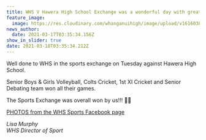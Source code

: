```yaml
---
title: WHS V Hawera High School Exchange was a wonderful day with great results!
feature_image:
  image: https://res.cloudinary.com/whanganuihigh/image/upload/v1616038924/Events/Hawera-Exchange-term1-2021.jpgsnip.jpg
news_author:
  date: 2021-03-17T03:35:34.156Z
show_in_slider: true
date: 2021-03-18T03:35:34.212Z
---
```

Well done to WHS in the sports exchange on Tuesday against Hawera High School. 

Senior Boys & Girls Volleyball, Colts Cricket, 1st XI Cricket and Senior Debating team won all their games. 

The Sports Exchange was overall won by us!!! 💚💛

[PHOTOS from the WHS Sports Facebook page](https://www.facebook.com/Whanganui-High-School-Sports-168112976671150/)

*Lisa Murphy\
WHS Director of Sport*